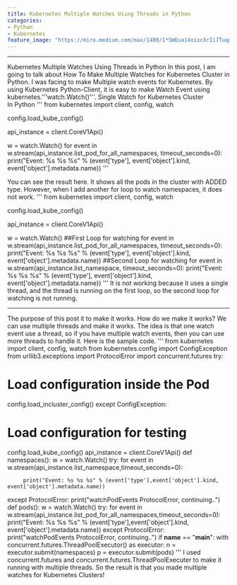 ```yaml
---
title: Kubernetes Multiple Watches Using Threads in Python
categories:
- Python
- Kubernetes
feature_image: "https://miro.medium.com/max/1400/1*5WEua14oixcXrIi7Tuqgfg.webp"
---
```

---

Kubernetes Multiple Watches Using Threads in Python
In this post, I am going to talk about How To Make Multiple Watches for Kubernetes Cluster in Python.
I was facing to make Multiple watch events for Kubernetes. By using Kubernetes Python-Client, it is easy to make Watch Event using kubernetes.'''watch.Watch()'''.
Single Watch for Kubernetes Cluster In Python
'''
from kubernetes import client, config, watch

config.load_kube_config()

api_instance = client.CoreV1Api()

w = watch.Watch()
for event in w.stream(api_instance.list_pod_for_all_namespaces, timeout_seconds=0):
    print("Event: %s %s %s" % (event['type'], event['object'].kind, event['object'].metadata.name))
'''

You can see the result here.
It shows all the pods in the cluster with ADDED type.
However, when I add another for loop to watch namespaces, it does not work.
'''
from kubernetes import client, config, watch

config.load_kube_config()

api_instance = client.CoreV1Api()

w = watch.Watch()
##First Loop for watching
for event in w.stream(api_instance.list_pod_for_all_namespaces, timeout_seconds=0):
    print("Event: %s %s %s" % (event['type'], event['object'].kind, event['object'].metadata.name))
##Second Loop for watching
for event in w.stream(api_instance.list_namespace, timeout_seconds=0):
    print("Event: %s %s %s" % (event['type'], event['object'].kind, event['object'].metadata.name))
'''
It is not working because it uses a single thread, and the thread is running on the first loop, so the second loop for watching is not running.

---

The purpose of this post it to make it works.
How do we make it works?
We can use multiple threads and make it works.
The idea is that one watch event use a thread, so if you have multiple watch events, then you can use more threads to handle it.
Here is the sample code.
'''
from kubernetes import client, config, watch
from kubernetes.config import ConfigException
from urllib3.exceptions import ProtocolError
import concurrent.futures
try:
# Load configuration inside the Pod
   config.load_incluster_config()
except ConfigException:
# Load configuration for testing
   config.load_kube_config()
api_instance = client.CoreV1Api()
def namespaces():
   w = watch.Watch()
   try:
      for event in   w.stream(api_instance.list_namespace,timeout_seconds=0):
         
         print("Event: %s %s %s" % (event['type'],event['object'].kind, event['object'].metadata.name))
   except ProtocolError:
      print("watchPodEvents ProtocolError, continuing..")
def pods():
   w = watch.Watch()
   try:
      for event in w.stream(api_instance.list_pod_for_all_namespaces,timeout_seconds=0):
         print("Event: %s %s %s" % (event['type'],event['object'].kind, event['object'].metadata.name))
   except ProtocolError:
      print("watchPodEvents ProtocolError, continuing..")
if __name__ == "__main__":
with concurrent.futures.ThreadPoolExecutor() as executor:
   n = executor.submit(namespaces)
   p = executor.submit(pods)
'''
I used concurrent.futures and concurrent.futures.ThreadPoolExecuter to make it running with multiple threads.
So the result is that you made multiple watches for Kubernetes Clusters!